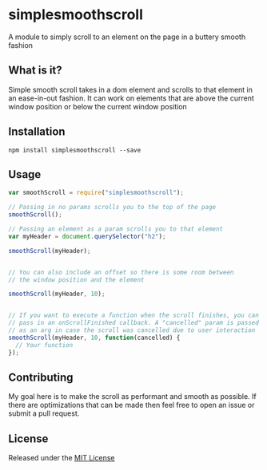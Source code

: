 # simplesmoothscroll
A module to simply scroll to an element on the page in a buttery smooth fashion

## What is it?
Simple smooth scroll takes in a dom element and scrolls to that element in an ease-in-out fashion. It can work on elements that are above the current window position or below the current window position

## Installation
`npm install simplesmoothscroll --save`


## Usage
```js
var smoothScroll = require("simplesmoothscroll");

// Passing in no params scrolls you to the top of the page
smoothScroll();

// Passing an element as a param scrolls you to that element
var myHeader = document.querySelector("h2");

smoothScroll(myHeader);


// You can also include an offset so there is some room between
// the window position and the element

smoothScroll(myHeader, 10);


// If you want to execute a function when the scroll finishes, you can
// pass in an onScrollFinished callback. A "cancelled" param is passed in
// as an arg in case the scroll was cancelled due to user interaction
smoothScroll(myHeader, 10, function(cancelled) {
  // Your function
});

```

## Contributing
My goal here is to make the scroll as performant and smooth as possible. If there are optimizations that can be made then feel free to open an issue or submit a pull request.


## License
Released under the [MIT License](http://www.opensource.org/licenses/MIT)
